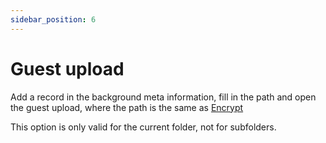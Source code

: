 ```yaml
---
sidebar_position: 6
---
```


# Guest upload

Add a record in the background meta information, fill in the path and open the guest upload, where the path is the same as [Encrypt](./encrypt)

This option is only valid for the current folder, not for subfolders.